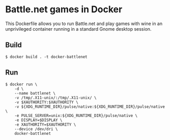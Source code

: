 Battle.net games in Docker
==========================

This Dockerfile allows you to run Battle.net and play games with wine in an unprivileged container running in a standard Gnome desktop session.

Build
-----
`$ docker build . -t docker-battlenet`

Run
---
```
$ docker run \
    -d \
    --name battlenet \
    -v /tmp/.X11-unix/:/tmp/.X11-unix/ \
    -v $XAUTHORITY:$XAUTHORITY \
    -v ${XDG_RUNTIME_DIR}/pulse/native:${XDG_RUNTIME_DIR}/pulse/native \
    -e PULSE_SERVER=unix:${XDG_RUNTIME_DIR}/pulse/native \
    -e DISPLAY=$DISPLAY \
    -e XAUTHORITY=$XAUTHORITY \
    --device /dev/dri \
    docker-battlenet
```
